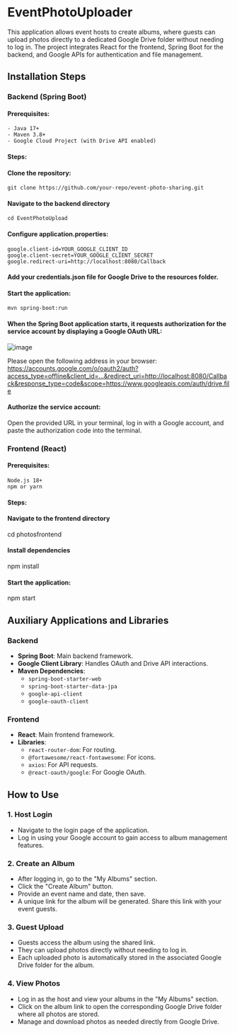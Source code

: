 # EventPhotoUploader

This application allows event hosts to create albums, where guests can upload photos directly to a dedicated Google Drive folder without needing to log in. The project integrates React for the frontend, Spring Boot for the backend, and Google APIs for authentication and file management.

## Installation Steps
  ### Backend (Spring Boot)
  #### Prerequisites:
    - Java 17+
    - Maven 3.8+
    - Google Cloud Project (with Drive API enabled)
#### Steps:
  #### Clone the repository: 
    git clone https://github.com/your-repo/event-photo-sharing.git
  #### Navigate to the backend directory
    cd EventPhotoUpload
  #### Configure application.properties:
    google.client-id=YOUR_GOOGLE_CLIENT_ID
    google.client-secret=YOUR_GOOGLE_CLIENT_SECRET
    google.redirect-uri=http://localhost:8080/Callback
  #### Add your credentials.json file for Google Drive to the resources folder.
#### Start the application:
    mvn spring-boot:run
 #### When the Spring Boot application starts, it requests authorization for the service account by displaying a Google OAuth URL:
![image](https://github.com/user-attachments/assets/74ed64df-735f-4e23-909d-b9525b0ea493)

Please open the following address in your browser:
https://accounts.google.com/o/oauth2/auth?access_type=offline&client_id=...&redirect_uri=http://localhost:8080/Callback&response_type=code&scope=https://www.googleapis.com/auth/drive.file

#### Authorize the service account:
Open the provided URL in your terminal, log in with a Google account, and paste the authorization code into the terminal.

 ### Frontend (React)
   #### Prerequisites:
    Node.js 18+
    npm or yarn
  #### Steps:
  #### Navigate to the frontend directory
  cd photosfrontend
  #### Install dependencies
  npm install
  #### Start the application:
  npm start

## **Auxiliary Applications and Libraries**

### **Backend**
- **Spring Boot**: Main backend framework.
- **Google Client Library**: Handles OAuth and Drive API interactions.
- **Maven Dependencies**:
  - `spring-boot-starter-web`
  - `spring-boot-starter-data-jpa`
  - `google-api-client`
  - `google-oauth-client`

### **Frontend**
- **React**: Main frontend framework.
- **Libraries**:
  - `react-router-dom`: For routing.
  - `@fortawesome/react-fontawesome`: For icons.
  - `axios`: For API requests.
  - `@react-oauth/google`: For Google OAuth.


## How to Use

### **1. Host Login**
- Navigate to the login page of the application.
- Log in using your Google account to gain access to album management features.

### **2. Create an Album**
- After logging in, go to the "My Albums" section.
- Click the "Create Album" button.
- Provide an event name and date, then save.
- A unique link for the album will be generated. Share this link with your event guests.

### **3. Guest Upload**
- Guests access the album using the shared link.
- They can upload photos directly without needing to log in.
- Each uploaded photo is automatically stored in the associated Google Drive folder for the album.

### **4. View Photos**
- Log in as the host and view your albums in the "My Albums" section.
- Click on the album link to open the corresponding Google Drive folder where all photos are stored.
- Manage and download photos as needed directly from Google Drive.

